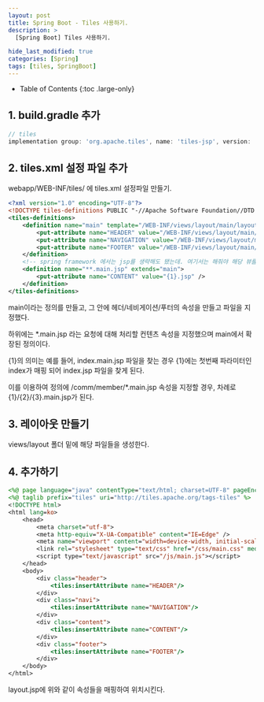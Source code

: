 ```yaml
---
layout: post
title: Spring Boot - Tiles 사용하기.
description: >
  [Spring Boot] Tiles 사용하기.

hide_last_modified: true
categories: [Spring]
tags: [tiles, SpringBoot]
---
```


- Table of Contents
{:toc .large-only}

## 1. build.gradle 추가

```gradle
// tiles
implementation group: 'org.apache.tiles', name: 'tiles-jsp', version: '3.0.5'
```

## 2. tiles.xml 설정 파일 추가

webapp/WEB-INF/tiles/ 에 tiles.xml 설정파일 만들기.

```xml
<?xml version="1.0" encoding="UTF-8"?>
<!DOCTYPE tiles-definitions PUBLIC "-//Apache Software Foundation//DTD Tiles Configuration 3.0//EN" "http://tiles.apache.org/dtds/tiles-config_3_0.dtd">
<tiles-definitions>
    <definition name="main" template="/WEB-INF/views/layout/main/layout.jsp">
        <put-attribute name="HEADER" value="/WEB-INF/views/layout/main/header.jsp" />
        <put-attribute name="NAVIGATION" value="/WEB-INF/views/layout/main/navigation.jsp" />
        <put-attribute name="FOOTER" value="/WEB-INF/views/layout/main/footer.jsp" />
    </definition>
    <!-- spring framework 에서는 jsp를 생략해도 됐는데. 여기서는 해줘야 해당 뷰를 찾는다 ...  -->
    <definition name="**.main.jsp" extends="main">
        <put-attribute name="CONTENT" value="{1}.jsp" />
    </definition>
</tiles-definitions>
```

main이라는 정의를 만들고, 그 안에 헤더/네비게이션/푸터의 속성을 만들고 파일을 지정했다.

하위에는 \*.main.jsp 라는 요청에 대해 처리할 컨텐츠 속성을 지정했으며 main에서 확장된 정의이다.

{1}의 의미는 예를 들어, index.main.jsp 파일을 찾는 경우 {1}에는 첫번째 파라미터인 index가 매핑 되어 index.jsp 파일을 찾게 된다.

이를 이용하여 정의에 /comm/member/\*.main.jsp 속성을 지정할 경우, 차례로 {1}/{2}/{3}.main.jsp가 된다.

## 3. 레이아웃 만들기

views/layout 폴더 밑에 해당 파일들을 생성한다.

## 4. 추가하기

```jsp
<%@ page language="java" contentType="text/html; charset=UTF-8" pageEncoding="UTF-8" %>
<%@ taglib prefix="tiles" uri="http://tiles.apache.org/tags-tiles" %>
<!DOCTYPE html>
<html lang=ko>
    <head>
        <meta charset="utf-8">
        <meta http-equiv="X-UA-Compatible" content="IE=Edge" />
        <meta name="viewport" content="width=device-width, initial-scale=1, minimum-scale=1">
        <link rel="stylesheet" type="text/css" href="/css/main.css" media="all" />
        <script type="text/javascript" src="/js/main.js"></script>
    </head>
    <body>
        <div class="header">
            <tiles:insertAttribute name="HEADER"/>
        </div>
        <div class="navi">
            <tiles:insertAttribute name="NAVIGATION"/>
        </div>
        <div class="content">
            <tiles:insertAttribute name="CONTENT"/>
        </div>
        <div class="footer">
            <tiles:insertAttribute name="FOOTER"/>
        </div>
    </body>
</html>
```

layout.jsp에 위와 같이 속성들을 매핑하여 위치시킨다.
